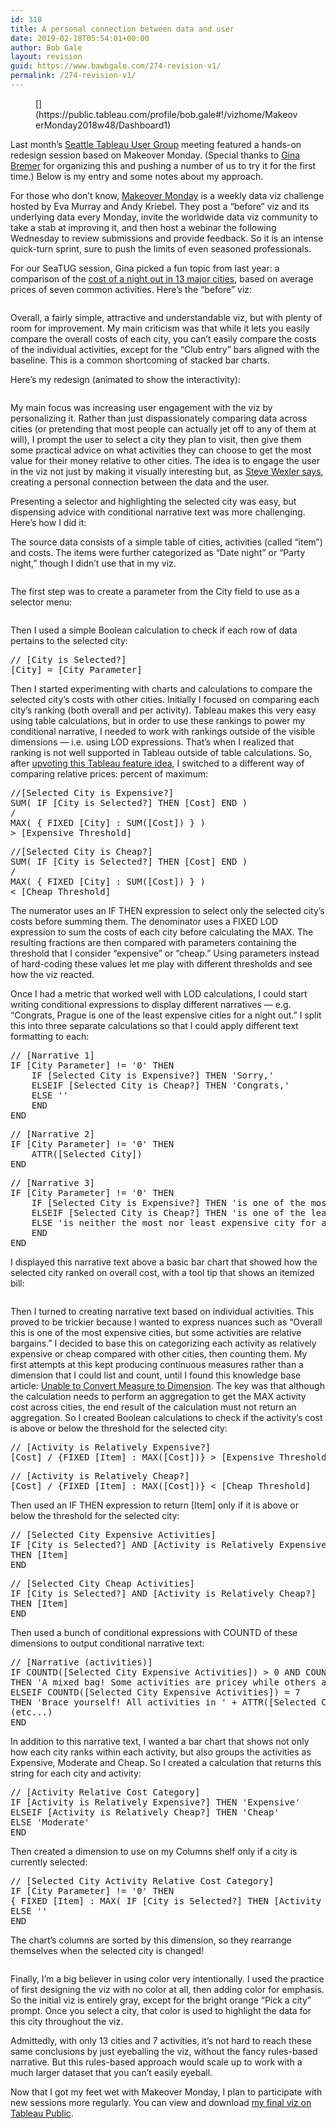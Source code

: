 ```yaml
---
id: 310
title: A personal connection between data and user
date: 2019-02-18T05:54:01+00:00
author: Bob Gale
layout: revision
guid: https://www.bawbgale.com/274-revision-v1/
permalink: /274-revision-v1/
---
```

<figure class="wp-block-image">[<img src="https://www.bawbgale.com/wp-content/uploads/2019/02/00_final_viz-1-1024x778.png" alt="" class="wp-image-287" srcset="https://www.bawbgale.com/wp-content/uploads/2019/02/00_final_viz-1-1024x778.png 1024w, https://www.bawbgale.com/wp-content/uploads/2019/02/00_final_viz-1-300x228.png 300w, https://www.bawbgale.com/wp-content/uploads/2019/02/00_final_viz-1-768x583.png 768w" sizes="(max-width: 1024px) 100vw, 1024px" />](https://public.tableau.com/profile/bob.gale#!/vizhome/MakeoverMonday2018w48/Dashboard1)</figure> 

Last month’s [Seattle Tableau User Group](https://usergroups.tableau.com/Seattle) meeting featured a hands-on redesign session based on Makeover Monday. (Special thanks to [Gina Bremer](https://www.linkedin.com/in/ginabremer/) for organizing this and pushing a number of us to try it for the first time.) Below is my entry and some notes about my approach.  


For those who don’t know, [Makeover Monday](http://www.makeovermonday.co.uk) is a weekly data viz challenge hosted by Eva Murray and Andy Kriebel. They post a “before” viz and its underlying data every Monday, invite the worldwide data viz community to take a stab at improving it, and then host a webinar the following Wednesday to review submissions and provide feedback. So it is an intense quick-turn sprint, sure to push the limits of even seasoned professionals.  


For our SeaTUG session, Gina picked a fun topic from last year: a comparison of the [cost of a night out in 13 major cities](https://data.world/makeovermonday/2018w48), based on average prices of seven common activities. Here’s the “before” viz:<figure class="wp-block-image">

<img src="https://www.bawbgale.com/wp-content/uploads/2019/02/01_chartoftheday_14081_the_price_of_a_party_around_the_world_n.jpg" alt="" class="wp-image-275" srcset="https://www.bawbgale.com/wp-content/uploads/2019/02/01_chartoftheday_14081_the_price_of_a_party_around_the_world_n.jpg 960w, https://www.bawbgale.com/wp-content/uploads/2019/02/01_chartoftheday_14081_the_price_of_a_party_around_the_world_n-300x214.jpg 300w, https://www.bawbgale.com/wp-content/uploads/2019/02/01_chartoftheday_14081_the_price_of_a_party_around_the_world_n-768x547.jpg 768w" sizes="(max-width: 960px) 100vw, 960px" /> </figure> 

Overall, a fairly simple, attractive and understandable viz, but with plenty of room for improvement. My main criticism was that while it lets you easily compare the overall costs of each city, you can&#8217;t easily compare the costs of the individual activities, except for the &#8220;Club entry&#8221; bars aligned with the baseline. This is a common shortcoming of stacked bar charts. 

Here&#8217;s my redesign (animated to show the interactivity):<figure class="wp-block-image">

<img src="https://www.bawbgale.com/wp-content/uploads/2019/02/02_night_out.gif" alt="" class="wp-image-276" /> </figure> 

My main focus was increasing user engagement with the viz by personalizing it. Rather than just dispassionately comparing data across cities (or pretending that most people can actually jet off to any of them at will), I prompt the user to select a city they plan to visit, then give them some practical advice on what activities they can choose to get the most value for their money relative to other cities. The idea is to engage the user in the viz not just by making it visually interesting but, as [Steve Wexler says](https://www.datarevelations.com/its-your-data-not-the-viz-thats-boring.html), creating a personal connection between the data and the user. 

Presenting a selector and highlighting the selected city was easy, but dispensing advice with conditional narrative text was more challenging. Here’s how I did it:  


The source data consists of a simple table of cities, activities (called &#8220;item&#8221;) and costs. The items were further categorized as &#8220;Date night&#8221; or &#8220;Party night,&#8221; though I didn&#8217;t use that in my viz.<figure class="wp-block-image">

<img src="https://www.bawbgale.com/wp-content/uploads/2019/02/03_city_data.png" alt="" class="wp-image-280" srcset="https://www.bawbgale.com/wp-content/uploads/2019/02/03_city_data.png 500w, https://www.bawbgale.com/wp-content/uploads/2019/02/03_city_data-300x153.png 300w" sizes="(max-width: 500px) 100vw, 500px" /> </figure> 

The first step was to create a parameter from the City field to use as a selector menu:<figure class="wp-block-image">

<img src="https://www.bawbgale.com/wp-content/uploads/2019/02/04_parameter-1024x932.png" alt="" class="wp-image-281" srcset="https://www.bawbgale.com/wp-content/uploads/2019/02/04_parameter-1024x932.png 1024w, https://www.bawbgale.com/wp-content/uploads/2019/02/04_parameter-300x273.png 300w, https://www.bawbgale.com/wp-content/uploads/2019/02/04_parameter-768x699.png 768w, https://www.bawbgale.com/wp-content/uploads/2019/02/04_parameter.png 1184w" sizes="(max-width: 1024px) 100vw, 1024px" /> </figure> 

Then I used a simple Boolean calculation to check if each row of data pertains to the selected city: 

<pre class="brush: plain; title: ; wrap-lines: false; notranslate" title="">// [City is Selected?]
[City] = [City Parameter]
</pre>

Then I started experimenting with charts and calculations to compare the selected city&#8217;s costs with other cities. Initially I focused on comparing each city&#8217;s ranking (both overall and per activity). Tableau makes this very easy using table calculations, but in order to use these rankings to power my conditional narrative, I needed to work with rankings outside of the visible dimensions &#8212; i.e. using LOD expressions. That’s when I realized that ranking is not well supported in Tableau outside of table calculations. So, after [upvoting this Tableau feature idea](https://community.tableau.com/ideas/4553), I switched to a different way of comparing relative prices: percent of maximum: 

<pre class="brush: plain; title: ; wrap-lines: false; notranslate" title="">//[Selected City is Expensive?]
SUM( IF [City is Selected?] THEN [Cost] END )
/
MAX( { FIXED [City] : SUM([Cost]) } )
&gt; [Expensive Threshold]
</pre>

<pre class="brush: plain; title: ; wrap-lines: false; notranslate" title="">//[Selected City is Cheap?]
SUM( IF [City is Selected?] THEN [Cost] END )
/
MAX( { FIXED [City] : SUM([Cost]) } )
&lt; [Cheap Threshold]
</pre>

The numerator uses an IF THEN expression to select only the selected city&#8217;s costs before summing them. The denominator uses a FIXED LOD expression to sum the costs of each city before calculating the MAX. The resulting fractions are then compared with parameters containing the threshold that I consider &#8220;expensive&#8221; or &#8220;cheap.&#8221; Using parameters instead of hard-coding these values let me play with different thresholds and see how the viz reacted. 

Once I had a metric that worked well with LOD calculations, I could start writing conditional expressions to display different narratives &#8212; e.g. “Congrats, Prague is one of the least expensive cities for a night out.” I split this into three separate calculations so that I could apply different text formatting to each:

<pre class="brush: plain; title: ; wrap-lines: false; notranslate" title="">// [Narrative 1]
IF [City Parameter] != '0' THEN
    IF [Selected City is Expensive?] THEN 'Sorry,'
    ELSEIF [Selected City is Cheap?] THEN 'Congrats,'
    ELSE ''
    END
END
</pre>

<pre class="brush: plain; title: ; wrap-lines: false; notranslate" title="">// [Narrative 2]
IF [City Parameter] != '0' THEN
    ATTR([Selected City])
END
</pre>

<pre class="brush: plain; title: ; wrap-lines: false; notranslate" title="">// [Narrative 3]
IF [City Parameter] != '0' THEN
    IF [Selected City is Expensive?] THEN 'is one of the most expensive cities for a night out.'
    ELSEIF [Selected City is Cheap?] THEN 'is one of the least expensive cities for a night out.'
    ELSE 'is neither the most nor least expensive city for a night out.'
    END
END
</pre>

I displayed this narrative text above a basic bar chart that showed how the selected city ranked on overall cost, with a tool tip that shows an itemized bill: <figure class="wp-block-image">

<img src="https://www.bawbgale.com/wp-content/uploads/2019/02/08_tooltip-1024x719.png" alt="" class="wp-image-291" srcset="https://www.bawbgale.com/wp-content/uploads/2019/02/08_tooltip-1024x719.png 1024w, https://www.bawbgale.com/wp-content/uploads/2019/02/08_tooltip-300x211.png 300w, https://www.bawbgale.com/wp-content/uploads/2019/02/08_tooltip-768x539.png 768w, https://www.bawbgale.com/wp-content/uploads/2019/02/08_tooltip.png 1142w" sizes="(max-width: 1024px) 100vw, 1024px" /> </figure> 

Then I turned to creating narrative text based on individual activities. This proved to be trickier because I wanted to express nuances such as &#8220;Overall this is one of the most expensive cities, but some activities are relative bargains.&#8221; I decided to base this on categorizing each activity as relatively expensive or cheap compared with other cities, then counting them. My first attempts at this kept producing continuous measures rather than a dimension that I could list and count, until I found this knowledge base article: [Unable to Convert Measure to Dimension](https://kb.tableau.com/articles/issue/unable-to-convert-measure-to-dimension). The key was that although the calculation needs to perform an aggregation to get the MAX activity cost across cities, the end result of the calculation must not return an aggregation. So I created Boolean calculations to check if the activity&#8217;s cost is above or below the threshold for the selected city:

<pre class="brush: plain; title: ; wrap-lines: false; notranslate" title="">// [Activity is Relatively Expensive?]
[Cost] / {FIXED [Item] : MAX([Cost])} &gt; [Expensive Threshold]
</pre>

<pre class="brush: plain; title: ; wrap-lines: false; notranslate" title="">// [Activity is Relatively Cheap?]
[Cost] / {FIXED [Item] : MAX([Cost])} &lt; [Cheap Threshold]
</pre>

Then used an IF THEN expression to return [Item] only if it is above or below the threshold for the selected city:

<pre class="brush: plain; title: ; wrap-lines: false; notranslate" title="">// [Selected City Expensive Activities]
IF [City is Selected?] AND [Activity is Relatively Expensive?]
THEN [Item] 
END
</pre>

<pre class="brush: plain; title: ; wrap-lines: false; notranslate" title="">// [Selected City Cheap Activities]
IF [City is Selected?] AND [Activity is Relatively Cheap?]
THEN [Item]
END
</pre>

Then used a bunch of conditional expressions with COUNTD of these dimensions to output conditional narrative text:

<pre class="brush: plain; title: ; wrap-lines: false; notranslate" title="">// [Narrative (activities)]
IF COUNTD([Selected City Expensive Activities]) &gt; 0 AND COUNTD([Selected City Cheap Activities]) &gt; 0
THEN 'A mixed bag! Some activities are pricey while others are on the cheap side.'
ELSEIF COUNTD([Selected City Expensive Activities]) = 7 
THEN 'Brace yourself! All activities in ' + ATTR([Selected City]) + ' are among the most expensive.'
(etc...)
END
</pre>

In addition to this narrative text, I wanted a bar chart that shows not only how each city ranks within each activity, but also groups the activities as Expensive, Moderate and Cheap. So I created a calculation that returns this string for each city and activity:

<pre class="brush: plain; title: ; notranslate" title="">// [Activity Relative Cost Category]
IF [Activity is Relatively Expensive?] THEN 'Expensive'
ELSEIF [Activity is Relatively Cheap?] THEN 'Cheap'
ELSE 'Moderate'
END
</pre>

Then created a dimension to use on my Columns shelf only if a city is currently selected:

<pre class="brush: plain; title: ; wrap-lines: false; notranslate" title="">// [Selected City Activity Relative Cost Category]
IF [City Parameter] != '0' THEN
{ FIXED [Item] : MAX( IF [City is Selected?] THEN [Activity Relative Cost Category] END ) }
ELSE ''
END
</pre>

The chart&#8217;s columns are sorted by this dimension, so they rearrange themselves when the selected city is changed!<figure class="wp-block-image">

<img src="https://www.bawbgale.com/wp-content/uploads/2019/02/09_activity_chart-1024x556.png" alt="" class="wp-image-308" srcset="https://www.bawbgale.com/wp-content/uploads/2019/02/09_activity_chart-1024x556.png 1024w, https://www.bawbgale.com/wp-content/uploads/2019/02/09_activity_chart-300x163.png 300w, https://www.bawbgale.com/wp-content/uploads/2019/02/09_activity_chart-768x417.png 768w" sizes="(max-width: 1024px) 100vw, 1024px" /> </figure> 

Finally, I’m a big believer in using color very intentionally. I used the practice of first designing the viz with no color at all, then adding color for emphasis. So the initial viz is entirely gray, except for the bright orange “Pick a city” prompt. Once you select a city, that color is used to highlight the data for this city throughout the viz.  


Admittedly, with only 13 cities and 7 activities, it’s not hard to reach these same conclusions by just eyeballing the viz, without the fancy rules-based narrative. But this rules-based approach would scale up to work with a much larger dataset that you can&#8217;t easily eyeball.  


Now that I got my feet wet with Makeover Monday, I plan to participate with new sessions more regularly. You can ﻿view and download [my final viz on Tableau Public](https://public.tableau.com/profile/bob.gale#!/vizhome/MakeoverMonday2018w48/Dashboard1).